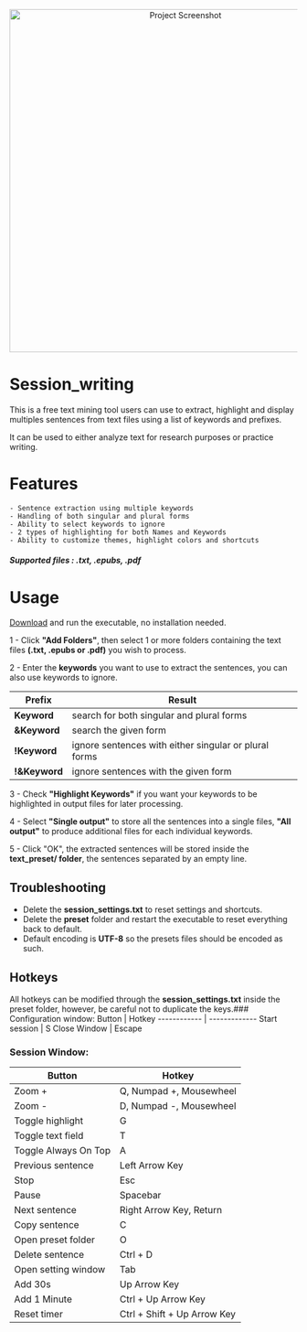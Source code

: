 <p align="center">
  <img src="https://github.com/Inkdecker/session_writing/blob/main/ui/resources/icons/sample.png" alt="Project Screenshot" width="600"/>
</p>

# Session_writing

This is a free text mining tool users can use to extract, highlight and display multiples sentences from text files using a list of keywords and prefixes.

It can be used to either analyze text for research purposes or practice writing.

# Features
	- Sentence extraction using multiple keywords
	- Handling of both singular and plural forms
	- Ability to select keywords to ignore
	- 2 types of highlighting for both Names and Keywords
    - Ability to customize themes, highlight colors and shortcuts
##### Supported files :  .txt, .epubs, .pdf


# Usage
[Download](https://github.com/Inkdecker/session_writing/releases/download/1.0/session_writing.exe) and run the executable, no installation needed.

1 - Click **"Add Folders"**, then select 1 or more folders containing the text files **(.txt, .epubs or .pdf)** you wish to process.

2 - Enter the **keywords** you want to use to extract the sentences, you can also use keywords to ignore.

Prefix | Result
------------ | -------------
**Keyword** | search for both singular and plural forms
**&Keyword** | search the given form
**!Keyword** | ignore sentences with either singular or plural forms
**!&Keyword** | ignore sentences with the given form

3 - Check **"Highlight Keywords"** if you want your keywords to be highlighted in output files for later processing. 

4 - Select **"Single output"** to store all the sentences into a single files, **"All output"** to produce additional files for each individual keywords.

5 - Click "OK", the extracted sentences will be stored inside the **text_preset/ folder**, the sentences separated by an empty line.

## Troubleshooting 
- Delete the **session_settings.txt** to reset settings and shortcuts.
- Delete the **preset** folder and restart the executable to reset everything back to default.
- Default encoding is **UTF-8** so the presets files should be encoded as such.

## Hotkeys
All hotkeys can be modified through the **session_settings.txt** inside the preset folder, however, be careful not to duplicate the keys.### Configuration window:
Button | Hotkey
------------ | -------------
Start session | S
Close Window | Escape

### Session Window: 
Button | Hotkey
------------ | -------------
Zoom + | Q, Numpad +, Mousewheel
Zoom - | D, Numpad -, Mousewheel
Toggle highlight | G
Toggle text field | T
Toggle Always On Top | A
Previous sentence | Left Arrow Key
Stop | Esc 
Pause | Spacebar
Next sentence | Right Arrow Key, Return
Copy sentence | C
Open preset folder | O
Delete sentence | Ctrl + D
Open setting window | Tab
Add 30s | Up Arrow Key
Add 1 Minute | Ctrl + Up Arrow Key
Reset timer | Ctrl + Shift + Up Arrow Key
